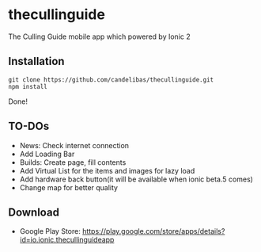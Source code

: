 # thecullinguide
The Culling Guide mobile app which powered by Ionic 2

## Installation

    git clone https://github.com/candelibas/thecullinguide.git
    npm install
  
Done!

## TO-DOs
* News: Check internet connection
* Add Loading Bar
* Builds: Create page, fill contents
* Add Virtual List for the items and images for lazy load
* Add hardware back button(it will be available when ionic beta.5 comes)
* Change map for better quality

## Download
* Google Play Store: https://play.google.com/store/apps/details?id=io.ionic.thecullinguideapp